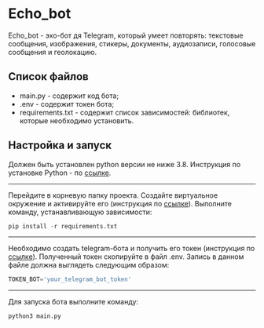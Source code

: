 # Echo_bot
Echo_bot - эхо-бот дя Telegram, который умеет повторять: текстовые сообщения, изображения, стикеры, документы, аудиозаписи, голосовые сообщения и геолокацию.

## Список файлов
+ main.py - содержит код бота;
+ .env - содержит токен бота;
+ requirements.txt - содержит список зависимостей: библиотек, которые необходимо установить.

## Настройка и запуск
Должен быть устaновлен python версии не ниже 3.8. Инструкция по установке Python - по [ссылке](https://python-scripts.com/install-python-windows).
____
Перейдите в корневую папку проекта. Создайте виртуальное окружение и активируйте его (инструкция по [ссылке](https://python-scripts.com/virtualenv)). 
Выполните команду, устанавливающую зависимости:
```python
pip install -r requirements.txt
```
____
Необходимо создать telegram-бота и получить его токен (инструкция по [ссылке](https://tlgrm.ru/docs/bots)).
Полученный токен скопируйте в файл .env. Запись в данном файле должна выглядеть следующим образом:
```python
TOKEN_BOT='your_telegram_bot_token'
```
____
Для запуска бота выполните команду:
```python
python3 main.py
```
